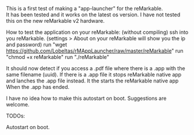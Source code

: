 

This is a first test of making a "app-launcher" for the reMarkable.<br>
It has been tested and it works on the latest os version.
I have not tested this on the new reMarkable v2 hardware.


How to test the application on your reMarkable: (without compiling)
ssh into you reMarkable. (settings > About on your reMarkable will show you the ip and password)
run "wget https://github.com/Lobeltas/rMAppLauncher/raw/master/reMarkable"
run "chmod +x reMarkable"
run "./reMarkable"

It should now detect if you access a .pdf file where there is a .app with the same filename (uuid).
If there is a .app file it stops reMarkable native app and lanches the .app file instead.
It the starts the reMarkable native app When the .app has ended.


I have no idea how to make this autostart on boot.
Suggestions are welcome.


TODOs:

Autostart on boot.


